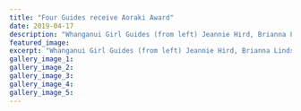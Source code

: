 ```yaml
---
title: "Four Guides receive Aoraki Award"
date: 2019-04-17
description: "Whanganui Girl Guides (from left) Jeannie Hird, Brianna Lindsay, Charlotte Hardy and Autumn Lilley with their Aoraki Awards..."
featured_image: 
excerpt: "Whanganui Girl Guides (from left) Jeannie Hird, Brianna Lindsay, Charlotte Hardy and Autumn Lilley with their Aoraki Awards."
gallery_image_1: 
gallery_image_2: 
gallery_image_3: 
gallery_image_4: 
gallery_image_5: 
---
```

